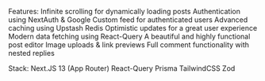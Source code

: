 Features:
Infinite scrolling for dynamically loading posts
Authentication using NextAuth & Google
Custom feed for authenticated users
Advanced caching using Upstash Redis
Optimistic updates for a great user experience
Modern data fetching using React-Query
A beautiful and highly functional post editor
Image uploads & link previews
Full comment functionality with nested replies

Stack:
Next.JS 13 (App Router)
React-Query
Prisma
TailwindCSS
Zod
